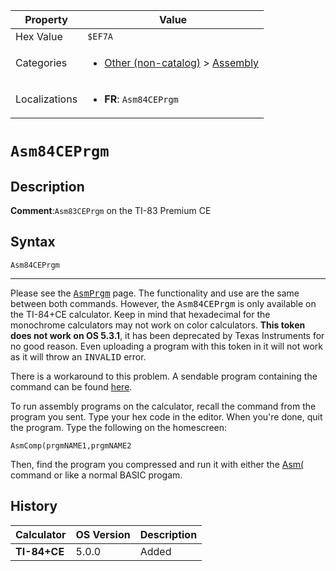 | Property      | Value |
|---------------|-------|
| Hex Value     | `$EF7A`|
| Categories    | <ul><li>[Other (non-catalog)](<../categories/Other (non-catalog).md>) > [Assembly](<../categories/Other (non-catalog).md#Assembly>)</li></ul> |
| Localizations | <ul><li><b>FR</b>: `Asm84CEPrgm`</li></ul> |

# `Asm84CEPrgm`

## Description


<b>Comment</b>:`Asm83CEPrgm` on the TI-83 Premium CE


## Syntax
`Asm84CEPrgm`

<hr>

Please see the <tt><a href="/asmprgm">AsmPrgm</a></tt> page. The functionality and use are the same between both commands. However, the <tt>Asm84CEPrgm</tt> is only available on the TI-84+CE calculator. Keep in mind that hexadecimal for the monochrome calculators may not work on color calculators. **This token does not work on OS 5.3.1**, it has been deprecated by Texas Instruments for no good reason. Even uploading a program with this token in it will not work as it will throw an <tt>INVALID</tt> error.

There is a workaround to this problem. A sendable program containing the command can be found [here](http://tibasicdev.wikidot.com/archive:asm84ceprgm-command-for-os-5-3-1-0058).

To run assembly programs on the calculator, recall the command from the program you sent. Type your hex code in the editor. When you're done, quit the program. Type the following on the homescreen:

```ti-basic
AsmComp(prgmNAME1,prgmNAME2
```

Then, find the program you compressed and run it with either the [Asm(](/asm) command or like a normal BASIC progam.

## History
| Calculator | OS Version | Description |
|------------|------------|-------------|
| <b>TI-84+CE</b> | 5.0.0 | Added |


